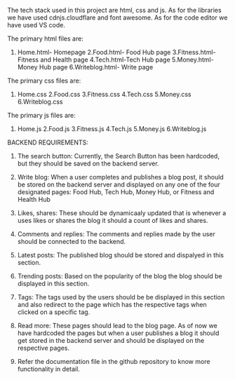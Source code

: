 The tech stack used in this project are html, css and js. As for the libraries we have used cdnjs.cloudflare and font awesome. As for the code editor we have used VS code.

The primary html files are:
1. Home.html- Homepage
2.Food.html- Food Hub page
3.Fitness.html- Fitness and Health page
4.Tech.html-Tech Hub page
5.Money.html- Money Hub page
6.Writeblog.html- Write page

The primary css files are:
1. Home.css
2.Food.css
3.Fitness.css
4.Tech.css
5.Money.css
6.Writeblog.css

The primary js files are:
1. Home.js
2.Food.js
3.Fitness.js
4.Tech.js
5.Money.js
6.Writeblog.js

BACKEND REQUIREMENTS:

1. The search button: Currently, the Search Button has been hardcoded, but they should be saved on the backend server.
2. Write blog: When a user completes and publishes a blog post, it should be stored on the backend server and displayed on any one of the four designated pages: Food Hub, Tech Hub, Money Hub, or Fitness and Health Hub
3. Likes, shares: These should be dynamicaaly updated that is whenever a uses likes or shares the blog it should a count of likes and shares.
4. Comments and replies: The comments and replies made by the user should be connected to the backend.
5. Latest posts: The published blog should be stored and dispalyed in this section.
6. Trending posts: Based on the popularity of the blog the blog should be displayed in this section.
7. Tags: The tags used by the users should be be displayed in this section and also redirect to the page which has the respective tags when clicked on a specific tag.
8. Read more: These pages should lead to the blog page. As of now we have hardcoded the pages but when a user publishes a blog it should get stored in the backend server and should be displayed on the respective pages.

9. Refer the documentation file in the github repository to know more functionality in detail. 
